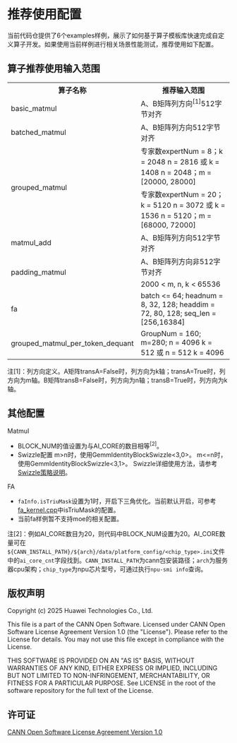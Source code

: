 # 推荐使用配置
当前代码仓提供了6个examples样例，展示了如何基于算子模板库快速完成自定义算子开发。如果使用当前样例进行相关场景性能测试，推荐使用如下配置。
## 算子推荐使用输入范围
<table>
    <tr>
        <th>算子名称</th>
        <th>推荐输入范围</th>
    </tr>
    <tr>
        <td>basic_matmul</td>
        <td>A、B矩阵列方向<sup id="fn">[1]</sup>512字节对齐</td>
    </tr>
    <tr>
        <td>batched_matmul</td>
        <td>A、B矩阵列方向512字节对齐</td>
    </tr>
    <tr>
        <td rowspan="2">grouped_matmul</td>
        <td>专家数expertNum = 8；k = 2048 n = 2816 或 k = 1408 n = 2048；m = [20000, 28000]</td>
    </tr>
    <tr>
        <td>专家数expertNum = 20；k = 5120 n = 3072 或 k = 1536 n = 5120；m = [68000, 72000]</td>
    </tr>
    <tr>
        <td>matmul_add</td>
        <td>A、B矩阵列方向512字节对齐</td>
    </tr>
    <tr>
        <td rowspan="2">padding_matmul</td>
        <td>A、B矩阵列方向非512字节对齐</td>
    </tr>
    <tr>
        <td>2000 < m, n, k < 65536</td>
    </tr>
    <tr>
        <td>fa</td>
        <td>batch <= 64; headnum = 8, 32, 128; headdim = 72, 80, 128; seq_len = [256,16384] </td>
    </tr>
    <tr>
        <td>grouped_matmul_per_token_dequant</td>
        <td>GroupNum = 160; m=280; n = 4096 k = 512 或 n = 512 k = 4096</td>
    </tr>
</table>



注[1]：列方向定义。A矩阵transA=False时，列方向为k轴；transA=True时，列方向为m轴。B矩阵transB=False时，列方向为n轴；transB=True时，列方向为k轴。

## 其他配置
Matmul
- BLOCK_NUM的值设置为与AI_CORE的数目相等<sup>[2]</sup>。
- Swizzle配置
m>n时，使用GemmIdentityBlockSwizzle<3,0>。
m<=n时，使用GemmIdentityBlockSwizzle<3,1>。
Swizzle详细使用方法，请参考[Swizzle策略说明](swizzle_explanation.md)。

FA
- `faInfo.isTriuMask`设置为1时，开启下三角优化。当前默认开启，可参考[fa_kernel.cpp](../examples/05_fa/fa_kernel.cpp)中isTriuMask的配置。
- 当前fa样例暂不支持moe的相关配置。

注[2]：例如AI_CORE数目为20，则代码中BLOCK_NUM设置为20。AI_CORE数量可在`${CANN_INSTALL_PATH}/${arch}/data/platform_config/<chip_type>.ini`文件中的`ai_core_cnt`字段找到。`CANN_INSTALL_PATH`为cann包安装路径；`arch`为服务器cpu架构；`chip_type`为npu芯片型号，可通过执行`npu-smi info`查询。
## 版权声明
Copyright (c) 2025 Huawei Technologies Co., Ltd.

This file is a part of the CANN Open Software.
Licensed under CANN Open Software License Agreement Version 1.0 (the "License").
Please refer to the License for details. You may not use this file except in compliance with the License.

THIS SOFTWARE IS PROVIDED ON AN "AS IS" BASIS, WITHOUT WARRANTIES OF ANY KIND,
EITHER EXPRESS OR IMPLIED,
INCLUDING BUT NOT LIMITED TO NON-INFRINGEMENT,
MERCHANTABILITY, OR FITNESS FOR A PARTICULAR   PURPOSE.
See LICENSE in the root of the software repository for the full text of the License.

## 许可证
[CANN Open Software License Agreement Version 1.0](../LICENSE)
